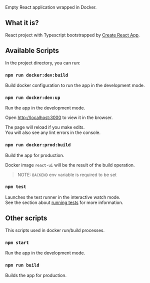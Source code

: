 Empty React application wrapped in Docker. 

## What it is?

React project with Typescript bootstrapped by [Create React App](https://github.com/facebook/create-react-app).

## Available Scripts

In the project directory, you can run:

### `npm run docker:dev:build`

Build docker configuration to run the app in the development mode. 

### `npm run docker:dev:up`

Run the app in the development mode.

Open [http://localhost:3000](http://localhost:3000) to view it in the browser.

The page will reload if you make edits.<br />
You will also see any lint errors in the console.

### `npm run docker:prod:build`

Build the app for production.

Docker image ``react-ui`` will be the result of the build operation.

 > NOTE: ``BACKEND`` env variable is required to be set

### `npm test`

Launches the test runner in the interactive watch mode.<br />
See the section about [running tests](https://facebook.github.io/create-react-app/docs/running-tests) for more information.

## Other scripts

This scripts used in docker run/build processes.

### `npm start`

Run the app in the development mode.

### `npm run build`

Builds the app for production.
